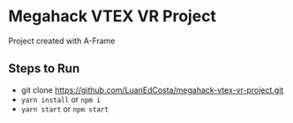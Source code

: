 # Megahack VTEX VR Project

Project created with A-Frame

## Steps to Run

- git clone https://github.com/LuanEdCosta/megahack-vtex-vr-project.git
- `yarn install` or `npm i`
- `yarn start` or `npm start`